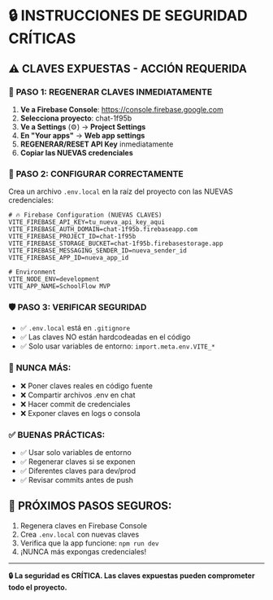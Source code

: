 # 🔒 INSTRUCCIONES DE SEGURIDAD CRÍTICAS

## ⚠️ CLAVES EXPUESTAS - ACCIÓN REQUERIDA

### 🚨 **PASO 1: REGENERAR CLAVES INMEDIATAMENTE**

1. **Ve a Firebase Console**: https://console.firebase.google.com
2. **Selecciona proyecto**: chat-1f95b
3. **Ve a Settings** (⚙️) → **Project Settings**
4. **En "Your apps"** → **Web app settings**
5. **REGENERAR/RESET API Key** inmediatamente
6. **Copiar las NUEVAS credenciales**

### 🔧 **PASO 2: CONFIGURAR CORRECTAMENTE**

Crea un archivo `.env.local` en la raíz del proyecto con las NUEVAS credenciales:

```env
# 🔥 Firebase Configuration (NUEVAS CLAVES)
VITE_FIREBASE_API_KEY=tu_nueva_api_key_aqui
VITE_FIREBASE_AUTH_DOMAIN=chat-1f95b.firebaseapp.com
VITE_FIREBASE_PROJECT_ID=chat-1f95b
VITE_FIREBASE_STORAGE_BUCKET=chat-1f95b.firebasestorage.app
VITE_FIREBASE_MESSAGING_SENDER_ID=nueva_sender_id
VITE_FIREBASE_APP_ID=nueva_app_id

# Environment
VITE_NODE_ENV=development
VITE_APP_NAME=SchoolFlow MVP
```

### 🛡️ **PASO 3: VERIFICAR SEGURIDAD**

- ✅ `.env.local` está en `.gitignore`
- ✅ Las claves NO están hardcodeadas en el código
- ✅ Solo usar variables de entorno: `import.meta.env.VITE_*`

### 🚫 **NUNCA MÁS:**

- ❌ Poner claves reales en código fuente
- ❌ Compartir archivos .env en chat
- ❌ Hacer commit de credenciales
- ❌ Exponer claves en logs o consola

### ✅ **BUENAS PRÁCTICAS:**

- ✅ Usar solo variables de entorno
- ✅ Regenerar claves si se exponen
- ✅ Diferentes claves para dev/prod
- ✅ Revisar commits antes de push

## 🔄 **PRÓXIMOS PASOS SEGUROS:**

1. Regenera claves en Firebase Console
2. Crea `.env.local` con nuevas claves
3. Verifica que la app funcione: `npm run dev`
4. ¡NUNCA más expongas credenciales!

---

**🔒 La seguridad es CRÍTICA. Las claves expuestas pueden comprometer todo el proyecto.**